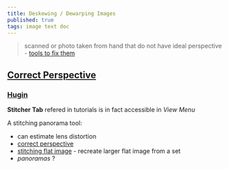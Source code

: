 ```yaml
---
title: Deskewing / Dewarping Images
published: true
tags: image text doc
---
```

>  scanned or photo taken from hand that do not have ideal perspective - [tools to fix them](https://safjan.com/tools-for-doc-deskewing-and-dewarping/#page-dewarp-11k-stars)

## [Correct Perspective](https://chatgpt.com/share/681c79f3-9dec-800d-b268-ac7b4160f260)

### [Hugin](https://hugin.sourceforge.io/tutorials/index.shtml) 

**Stitcher Tab** refered in tutorials is in fact accessible in _View Menu_

A stitching panorama tool:
- can estimate lens distortion
- [correct perspective](https://hugin.sourceforge.io/tutorials/perspective/en.shtml)
- [stitching flat image](https://hugin.sourceforge.io/tutorials/scans/en.shtml) - recreate larger flat image from a set
- _panoramas_ ?




